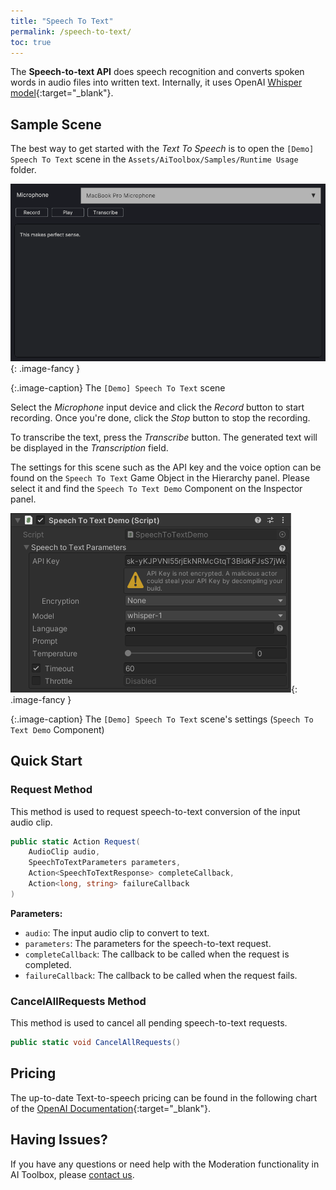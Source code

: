 ```yaml
---
title: "Speech To Text"
permalink: /speech-to-text/
toc: true
---
```


The **Speech-to-text API** does speech recognition and converts spoken words in audio files into written text. Internally, it uses OpenAI [Whisper model](https://openai.com/research/whisper){:target="_blank"}.

## Sample Scene

The best way to get started with the _Text To Speech_ is to open the `[Demo] Speech To Text` scene in the `Assets/AiToolbox/Samples/Runtime Usage` folder.

![](../assets/images/manual_images/runtime-demo-scene-stt.png){: .image-fancy }

{:.image-caption}
The `[Demo] Speech To Text` scene

Select the _Microphone_ input device and click the _Record_ button to start recording. Once you're done, click the _Stop_ button to stop the recording.

To transcribe the text, press the _Transcribe_ button. The generated text will be displayed in the _Transcription_ field.

<!-- To save the transcribed text, please select the _Export_ button. -->

<!-- If you don't hear any audio, please make sure your _Mute Audio_ button in the _Game_ panel is not active.
![](../assets/images/manual_images/sg-tts-mute-button.png){: .image-simple }
{:.notice--info} -->

The settings for this scene such as the API key and the voice option can be found on the `Speech To Text` Game Object in the Hierarchy panel. Please select it and find the `Speech To Text Demo` Component on the Inspector panel.

![](../assets/images/manual_images/runtime-speech-to-text-demo-inspector.png){: .image-fancy }

{:.image-caption}
The `[Demo] Speech To Text` scene's settings (`Speech To Text Demo` Component)

## Quick Start

### Request Method

This method is used to request speech-to-text conversion of the input audio clip.

```csharp
public static Action Request(
    AudioClip audio,
    SpeechToTextParameters parameters,
    Action<SpeechToTextResponse> completeCallback,
    Action<long, string> failureCallback
)
```
**Parameters:**
- `audio`: The input audio clip to convert to text.
- `parameters`: The parameters for the speech-to-text request.
- `completeCallback`: The callback to be called when the request is completed.
- `failureCallback`: The callback to be called when the request fails.

### CancelAllRequests Method

This method is used to cancel all pending speech-to-text requests.

```csharp
public static void CancelAllRequests()
```

## Pricing

The up-to-date Text-to-speech pricing can be found in the following chart of the [OpenAI Documentation](https://openai.com/pricing#audio-models){:target="_blank"}.

## Having Issues?

If you have any questions or need help with the Moderation functionality in AI Toolbox, please [contact us](/contact-details/).
